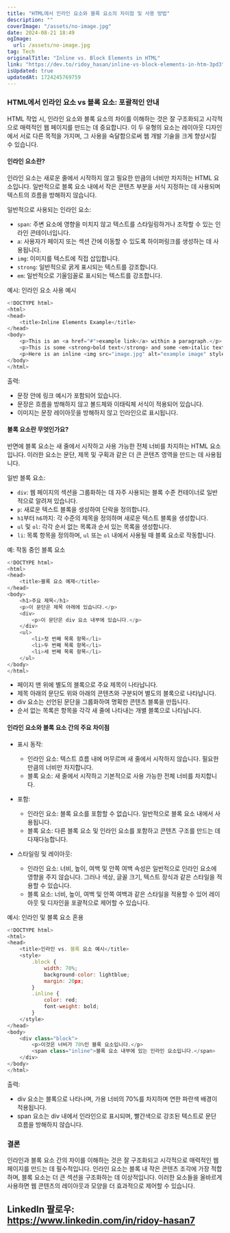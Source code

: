 ```yaml
---
title: "HTML에서 인라인 요소와 블록 요소의 차이점 및 사용 방법"
description: ""
coverImage: "/assets/no-image.jpg"
date: 2024-08-21 18:49
ogImage: 
  url: /assets/no-image.jpg
tag: Tech
originalTitle: "Inline vs. Block Elements in HTML"
link: "https://dev.to/ridoy_hasan/inline-vs-block-elements-in-htm-3pd3"
isUpdated: true
updatedAt: 1724245769759
---
```



### HTML에서 인라인 요소 vs 블록 요소: 포괄적인 안내

HTML 작업 시, 인라인 요소와 블록 요소의 차이를 이해하는 것은 잘 구조화되고 시각적으로 매력적인 웹 페이지를 만드는 데 중요합니다. 이 두 유형의 요소는 레이아웃 디자인에서 서로 다른 목적을 가지며, 그 사용을 숙달함으로써 웹 개발 기술을 크게 향상시킬 수 있습니다.

#### 인라인 요소란?

인라인 요소는 새로운 줄에서 시작하지 않고 필요한 만큼의 너비만 차지하는 HTML 요소입니다. 일반적으로 블록 요소 내에서 작은 콘텐츠 부분을 서식 지정하는 데 사용되며 텍스트의 흐름을 방해하지 않습니다.

<!-- cozy-coder - 수평 -->
<ins class="adsbygoogle"
     style="display:block"
     data-ad-client="ca-pub-4877378276818686"
     data-ad-slot="1107185301"
     data-ad-format="auto"
     data-full-width-responsive="true"></ins>
<script>
     (adsbygoogle = window.adsbygoogle || []).push({});
</script>

일반적으로 사용되는 인라인 요소:

- `span`: 주변 요소에 영향을 미치지 않고 텍스트를 스타일링하거나 조작할 수 있는 인라인 콘테이너입니다.
- `a`: 사용자가 페이지 또는 섹션 간에 이동할 수 있도록 하이퍼링크를 생성하는 데 사용됩니다.
- `img`: 이미지를 텍스트에 직접 삽입합니다.
- `strong`: 일반적으로 굵게 표시되는 텍스트를 강조합니다.
- `em`: 일반적으로 기울임꼴로 표시되는 텍스트를 강조합니다.

예시: 인라인 요소 사용 예시

```js
<!DOCTYPE html>
<html>
<head>
    <title>Inline Elements Example</title>
</head>
<body>
    <p>This is an <a href="#">example link</a> within a paragraph.</p>
    <p>This is some <strong>bold text</strong> and some <em>italic text</em> within a paragraph.</p>
    <p>Here is an inline <img src="image.jpg" alt="example image" style="width: 50px;"> image.</p>
</body>
</html>
```

<!-- cozy-coder - 수평 -->
<ins class="adsbygoogle"
     style="display:block"
     data-ad-client="ca-pub-4877378276818686"
     data-ad-slot="1107185301"
     data-ad-format="auto"
     data-full-width-responsive="true"></ins>
<script>
     (adsbygoogle = window.adsbygoogle || []).push({});
</script>

출력:

- 문장 안에 링크 예시가 포함되어 있습니다.
- 문장은 흐름을 방해하지 않고 볼드체와 이태릭체 서식이 적용되어 있습니다.
- 이미지는 문장 레이아웃을 방해하지 않고 인라인으로 표시됩니다.

#### 블록 요소란 무엇인가요?

반면에 블록 요소는 새 줄에서 시작하고 사용 가능한 전체 너비를 차지하는 HTML 요소입니다. 이러한 요소는 문단, 제목 및 구획과 같은 더 큰 콘텐츠 영역을 만드는 데 사용됩니다.

<!-- cozy-coder - 수평 -->
<ins class="adsbygoogle"
     style="display:block"
     data-ad-client="ca-pub-4877378276818686"
     data-ad-slot="1107185301"
     data-ad-format="auto"
     data-full-width-responsive="true"></ins>
<script>
     (adsbygoogle = window.adsbygoogle || []).push({});
</script>

일반 블록 요소:

- `div`: 웹 페이지의 섹션을 그룹화하는 데 자주 사용되는 블록 수준 컨테이너로 일반적으로 알려져 있습니다.
- `p`: 새로운 텍스트 블록을 생성하여 단락을 정의합니다.
- `h1`부터 `h6`까지: 각 수준의 제목을 정의하며 새로운 텍스트 블록을 생성합니다.
- `ul` 및 `ol`: 각각 순서 없는 목록과 순서 있는 목록을 생성합니다.
- `li`: 목록 항목을 정의하며, `ul` 또는 `ol` 내에서 사용될 때 블록 요소로 작동합니다.

예: 작동 중인 블록 요소

```js
<!DOCTYPE html>
<html>
<head>
    <title>블록 요소 예제</title>
</head>
<body>
    <h1>주요 제목</h1>
    <p>이 문단은 제목 아래에 있습니다.</p>
    <div>
        <p>이 문단은 div 요소 내부에 있습니다.</p>
    </div>
    <ul>
        <li>첫 번째 목록 항목</li>
        <li>두 번째 목록 항목</li>
        <li>세 번째 목록 항목</li>
    </ul>
</body>
</html>
```

<!-- cozy-coder - 수평 -->
<ins class="adsbygoogle"
     style="display:block"
     data-ad-client="ca-pub-4877378276818686"
     data-ad-slot="1107185301"
     data-ad-format="auto"
     data-full-width-responsive="true"></ins>
<script>
     (adsbygoogle = window.adsbygoogle || []).push({});
</script>

- 페이지 맨 위에 별도의 블록으로 주요 제목이 나타납니다.
- 제목 아래의 문단도 위와 아래의 콘텐츠와 구분되어 별도의 블록으로 나타납니다.
- div 요소는 선언된 문단을 그룹화하여 명확한 콘텐츠 블록을 만듭니다.
- 순서 없는 목록은 항목을 각각 새 줄에 나타내는 개별 블록으로 나타납니다.

#### 인라인 요소와 블록 요소 간의 주요 차이점

- 표시 동작:
  - 인라인 요소: 텍스트 흐름 내에 머무르며 새 줄에서 시작하지 않습니다. 필요한 만큼의 너비만 차지합니다.
  - 블록 요소: 새 줄에서 시작하고 기본적으로 사용 가능한 전체 너비를 차지합니다.

- 포함:
  - 인라인 요소: 블록 요소를 포함할 수 없습니다. 일반적으로 블록 요소 내에서 사용됩니다.
  - 블록 요소: 다른 블록 요소 및 인라인 요소를 포함하고 콘텐츠 구조를 만드는 데 다재다능합니다.

- 스타일링 및 레이아웃:
  - 인라인 요소: 너비, 높이, 여백 및 안쪽 여백 속성은 일반적으로 인라인 요소에 영향을 주지 않습니다. 그러나 색상, 글꼴 크기, 텍스트 장식과 같은 스타일을 적용할 수 있습니다.
  - 블록 요소: 너비, 높이, 여백 및 안쪽 여백과 같은 스타일을 적용할 수 있어 레이아웃 및 디자인을 포괄적으로 제어할 수 있습니다.

<!-- cozy-coder - 수평 -->
<ins class="adsbygoogle"
     style="display:block"
     data-ad-client="ca-pub-4877378276818686"
     data-ad-slot="1107185301"
     data-ad-format="auto"
     data-full-width-responsive="true"></ins>
<script>
     (adsbygoogle = window.adsbygoogle || []).push({});
</script>

예시: 인라인 및 블록 요소 혼용

```js
<!DOCTYPE html>
<html>
<head>
    <title>인라인 vs. 블록 요소 예시</title>
    <style>
        .block {
            width: 70%;
            background-color: lightblue;
            margin: 20px;
        }
        .inline {
            color: red;
            font-weight: bold;
        }
    </style>
</head>
<body>
    <div class="block">
        <p>이것은 너비가 70%인 블록 요소입니다.</p>
        <span class="inline">블록 요소 내부에 있는 인라인 요소입니다.</span>
    </div>
</body>
</html>
```

출력:

- div 요소는 블록으로 나타나며, 가용 너비의 70%를 차지하며 연한 파란색 배경이 적용됩니다.
- span 요소는 div 내에서 인라인으로 표시되며, 빨간색으로 강조된 텍스트로 문단 흐름을 방해하지 않습니다.

<!-- cozy-coder - 수평 -->
<ins class="adsbygoogle"
     style="display:block"
     data-ad-client="ca-pub-4877378276818686"
     data-ad-slot="1107185301"
     data-ad-format="auto"
     data-full-width-responsive="true"></ins>
<script>
     (adsbygoogle = window.adsbygoogle || []).push({});
</script>

### 결론

인라인과 블록 요소 간의 차이를 이해하는 것은 잘 구조화되고 시각적으로 매력적인 웹 페이지를 만드는 데 필수적입니다. 인라인 요소는 블록 내 작은 콘텐츠 조각에 가장 적합하며, 블록 요소는 더 큰 섹션을 구조화하는 데 이상적입니다. 이러한 요소들을 올바르게 사용하면 웹 콘텐츠의 레이아웃과 모양을 더 효과적으로 제어할 수 있습니다.

## LinkedIn 팔로우: https://www.linkedin.com/in/ridoy-hasan7